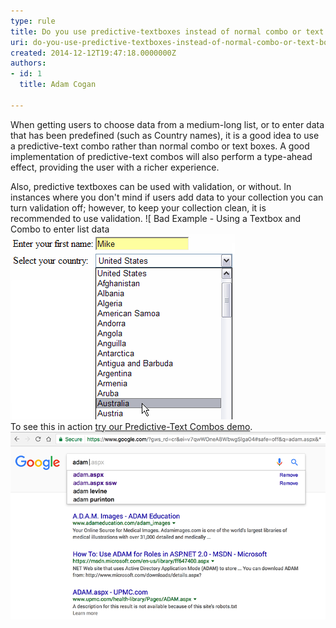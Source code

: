 ```yaml
---
type: rule
title: Do you use predictive-textboxes instead of normal combo or text boxes?
uri: do-you-use-predictive-textboxes-instead-of-normal-combo-or-text-boxes
created: 2014-12-12T19:47:18.0000000Z
authors:
- id: 1
  title: Adam Cogan

---
```


When getting users to choose data from a medium-long list, or to enter data that has been predefined (such as Country names), it is a good idea to use a predictive-text combo rather than normal combo or text boxes. A good implementation of predictive-text combos will also perform a type-ahead effect, providing the user with a richer experience.
 
Also, predictive textboxes can be used with validation, or without. In instances where you don't mind if users add data to your collection you can turn validation off; however, to keep your collection clean, it is recommended to use validation.
 ![ Bad Example - Using a Textbox and Combo to enter list data ![Good Example of predictive textboxes  ](PredTextBad.gif)  
To see this in action [try our Predictive-Text Combos demo](https://www.ssw.com.au/Demos/PredictiveTextCombo/).
 ![ Best Example - Google search ](google-predictive-search.png)
